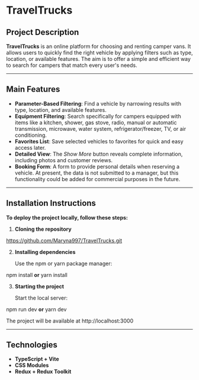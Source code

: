 # TravelTrucks

## Project Description

**TravelTrucks** is an online platform for choosing and renting camper vans. It allows users to quickly find the right vehicle by applying filters such as type, location, or available features. The aim is to offer a simple and efficient way to search for campers that match every user's needs.

---

## Main Features

- **Parameter-Based Filtering**: Find a vehicle by narrowing results with type, location, and available features.
- **Equipment Filtering**: Search specifically for campers equipped with items like a kitchen, shower, gas stove, radio, manual or automatic transmission, microwave, water system, refrigerator/freezer, TV, or air conditioning.
- **Favorites List**: Save selected vehicles to favorites for quick and easy access later.
- **Detailed View**: The _Show More_ button reveals complete information, including photos and customer reviews.
- **Booking Form**: A form to provide personal details when reserving a vehicle. At present, the data is not submitted to a manager, but this functionality could be added for commercial purposes in the future.

---

## Installation Instructions

**To deploy the project locally, follow these steps:**

1. **Cloning the repository**

https://github.com/Maryna997/TravelTrucks.git

2. **Installing dependencies**

   Use the npm or yarn package manager:

npm install **or** yarn install

3. **Starting the project**

   Start the local server:

npm run dev **or** yarn dev

The project will be available at http://localhost:3000

---

## Technologies

- **TypeScript + Vite**
- **CSS Modules**
- **Redux + Redux Toolkit**
